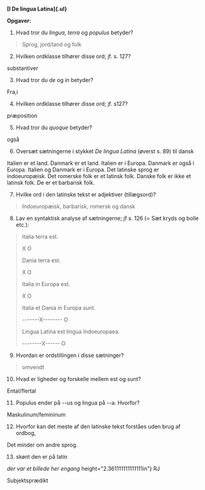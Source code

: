**[I De lingua Latina]{.ul}**

**Opgaver:**

1.  Hvad tror du *lingua*, *terra* og *populus* betyder?

> Sprog, jord/land og folk

2.  Hvilken ordklasse tilhører disse ord; jf. s. 127?

substantiver

3.  Hvad tror du *de* og *in* betyder?

Fra,i

4.  Hvilken ordklasse tilhører disse ord; jf. s127?

præposition

5.  Hvad tror du *quoque* betyder?

også

6.  Oversæt sætningerne i stykket *De lingua Latina* (øverst s. 89) til
    dansk

Italien er et land. Danmark er et land. Italien er i Europa. Danmark er
også i Europa. Italien og Danmark er i Europa. Det latinske sprog er
indoeuropæisk. Det romerske folk er et latinsk folk. Danske folk er ikke
et latinsk folk. De er et barbarisk folk.

7.  Hvilke ord i den latinske tekst er adjektiver (tillægsord)?

> Indoeuropæisk, barbarisk, romersk og dansk

8.  Lav en syntaktisk analyse af sætningerne; jf s. 126 (= Sæt kryds og
    bolle etc.):

> Italia terra est.
>
> X O
>
> Dania terra est.
>
> X O
>
> Italia in Europa est.
>
> X O
>
> Italia et Dania in Europa sunt.
>
> \-\-\-\-\-\--X\-\-\-\-\-\-\-- O
>
> Lingua Latina est lingua Indoeuropaea.
>
> \-\-\-\-\-\-\--X\-\-\-\-\-- O

9.  Hvordan er ordstillingen i disse sætninger?

> omvendt

10. Hvad er ligheder og forskelle mellem est og sunt?

Ental/flertal

11. Populus ender på --us og lingua på --a. Hvorfor?

Maskulinum/femininum

12. Hvorfor kan det meste af den latinske tekst forståes uden brug af
    ordbog,

Det minder om andre sprog.

13. skønt den er på latin

*der var et billede her engang*
height="2.361111111111111in"} RJ

Subjektsprædikt
